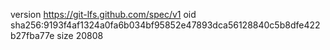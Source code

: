 version https://git-lfs.github.com/spec/v1
oid sha256:9193f4af1324a0fa6b034bf95852e47893dca56128840c5b8dfe422b27fba77e
size 20808
